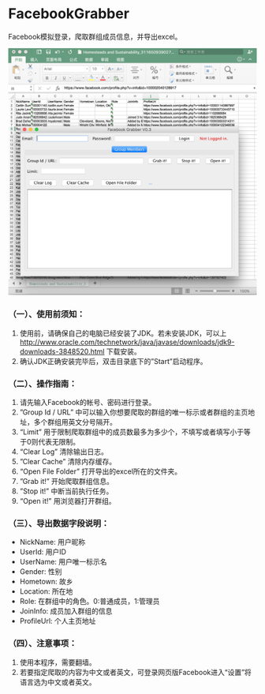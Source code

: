 # FacebookGrabber
Facebook模拟登录，爬取群组成员信息，并导出excel。

![主界面](main.png)

### （一）、使用前须知：
1. 使用前，请确保自己的电脑已经安装了JDK。若未安装JDK，可以上 http://www.oracle.com/technetwork/java/javase/downloads/jdk9-downloads-3848520.html 下载安装。
2. 确认JDK正确安装完毕后，双击目录底下的”Start”启动程序。

### （二）、操作指南：
1. 请先输入Facebook的帐号、密码进行登录。
2. ”Group Id / URL” 中可以输入你想要爬取的群组的唯一标示或者群组的主页地址，多个群组用英文分号隔开。
3. “Limit” 用于限制爬取群组中的成员数最多为多少个，不填写或者填写小于等于0则代表无限制。
4. “Clear Log” 清除输出日志。
5. ”Clear Cache” 清除内存缓存。
6. “Open File Folder” 打开导出的excel所在的文件夹。
7. ”Grab it!” 开始爬取群组信息。
8. ”Stop it!” 中断当前执行任务。
9. “Open it!” 用浏览器打开群组。

### （三）、导出数据字段说明：
- NickName: 用户昵称
- UserId: 用户ID
- UserName: 用户唯一标示名
- Gender: 性别
- Hometown: 故乡
- Location: 所在地
- Role: 在群组中的角色。0:普通成员，1:管理员
- JoinInfo: 成员加入群组的信息
- ProfileUrl: 个人主页地址

### （四）、注意事项：
1. 使用本程序，需要翻墙。
2. 若要指定爬取的内容为中文或者英文，可登录网页版Facebook进入“设置”将语言选为中文或者英文。


